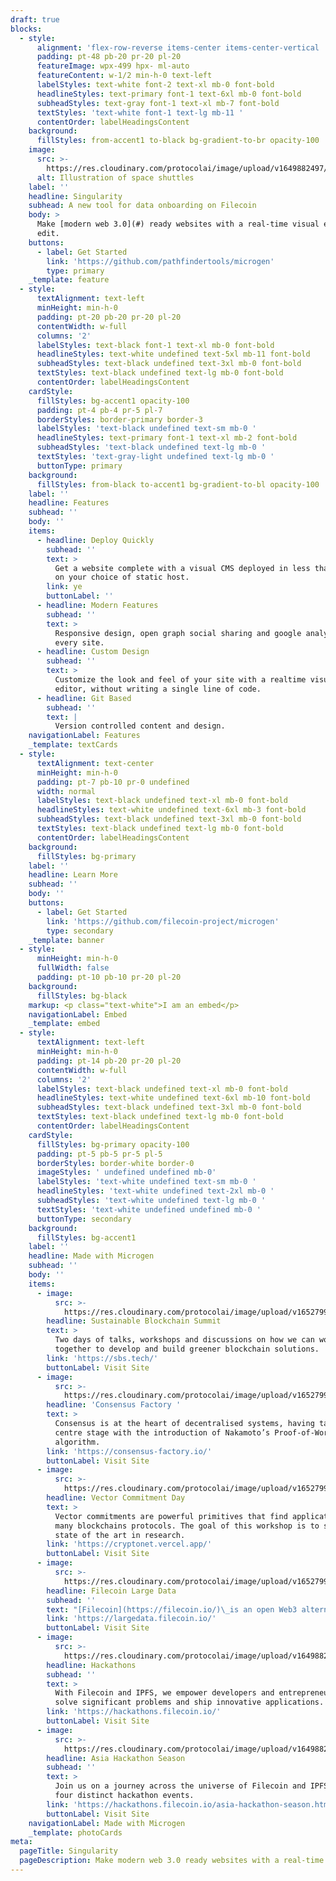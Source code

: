```yaml
---
draft: true
blocks:
  - style:
      alignment: 'flex-row-reverse items-center items-center-vertical '
      padding: pt-48 pb-20 pr-20 pl-20
      featureImage: wpx-499 hpx- ml-auto
      featureContent: w-1/2 min-h-0 text-left
      labelStyles: text-white font-2 text-xl mb-0 font-bold
      headlineStyles: text-primary font-1 text-6xl mb-0 font-bold
      subheadStyles: text-gray font-1 text-xl mb-7 font-bold
      textStyles: 'text-white font-1 text-lg mb-11 '
      contentOrder: labelHeadingsContent
    background:
      fillStyles: from-accent1 to-black bg-gradient-to-br opacity-100
    image:
      src: >-
        https://res.cloudinary.com/protocolai/image/upload/v1649882497/microgen/Hall_of_Fame_grccee_k39etu.png
      alt: Illustration of space shuttles
    label: ''
    headline: Singularity
    subhead: A new tool for data onboarding on Filecoin
    body: >
      Make [modern web 3.0](#) ready websites with a real-time visual editor. An
      edit.
    buttons:
      - label: Get Started
        link: 'https://github.com/pathfindertools/microgen'
        type: primary
    _template: feature
  - style:
      textAlignment: text-left
      minHeight: min-h-0
      padding: pt-20 pb-20 pr-20 pl-20
      contentWidth: w-full
      columns: '2'
      labelStyles: text-black font-1 text-xl mb-0 font-bold
      headlineStyles: text-white undefined text-5xl mb-11 font-bold
      subheadStyles: text-black undefined text-3xl mb-0 font-bold
      textStyles: text-black undefined text-lg mb-0 font-bold
      contentOrder: labelHeadingsContent
    cardStyle:
      fillStyles: bg-accent1 opacity-100
      padding: pt-4 pb-4 pr-5 pl-7
      borderStyles: border-primary border-3
      labelStyles: 'text-black undefined text-sm mb-0 '
      headlineStyles: text-primary font-1 text-xl mb-2 font-bold
      subheadStyles: 'text-black undefined text-lg mb-0 '
      textStyles: 'text-gray-light undefined text-lg mb-0 '
      buttonType: primary
    background:
      fillStyles: from-black to-accent1 bg-gradient-to-bl opacity-100
    label: ''
    headline: Features
    subhead: ''
    body: ''
    items:
      - headline: Deploy Quickly
        subhead: ''
        text: >
          Get a website complete with a visual CMS deployed in less than an hour
          on your choice of static host.
        link: ye
        buttonLabel: ''
      - headline: Modern Features
        subhead: ''
        text: >
          Responsive design, open graph social sharing and google analytics on
          every site.
      - headline: Custom Design
        subhead: ''
        text: >
          Customize the look and feel of your site with a realtime visual
          editor, without writing a single line of code.
      - headline: Git Based
        subhead: ''
        text: |
          Version controlled content and design.
    navigationLabel: Features
    _template: textCards
  - style:
      textAlignment: text-center
      minHeight: min-h-0
      padding: pt-7 pb-10 pr-0 undefined
      width: normal
      labelStyles: text-black undefined text-xl mb-0 font-bold
      headlineStyles: text-white undefined text-6xl mb-3 font-bold
      subheadStyles: text-black undefined text-3xl mb-0 font-bold
      textStyles: text-black undefined text-lg mb-0 font-bold
      contentOrder: labelHeadingsContent
    background:
      fillStyles: bg-primary
    label: ''
    headline: Learn More
    subhead: ''
    body: ''
    buttons:
      - label: Get Started
        link: 'https://github.com/filecoin-project/microgen'
        type: secondary
    _template: banner
  - style:
      minHeight: min-h-0
      fullWidth: false
      padding: pt-10 pb-10 pr-20 pl-20
    background:
      fillStyles: bg-black
    markup: <p class="text-white">I am an embed</p>
    navigationLabel: Embed
    _template: embed
  - style:
      textAlignment: text-left
      minHeight: min-h-0
      padding: pt-14 pb-20 pr-20 pl-20
      contentWidth: w-full
      columns: '2'
      labelStyles: text-black undefined text-xl mb-0 font-bold
      headlineStyles: text-white undefined text-6xl mb-10 font-bold
      subheadStyles: text-black undefined text-3xl mb-0 font-bold
      textStyles: text-black undefined text-lg mb-0 font-bold
      contentOrder: labelHeadingsContent
    cardStyle:
      fillStyles: bg-primary opacity-100
      padding: pt-5 pb-5 pr-5 pl-5
      borderStyles: border-white border-0
      imageStyles: ' undefined undefined mb-0'
      labelStyles: 'text-white undefined text-sm mb-0 '
      headlineStyles: 'text-white undefined text-2xl mb-0 '
      subheadStyles: 'text-white undefined text-lg mb-0 '
      textStyles: 'text-white undefined undefined mb-0 '
      buttonType: secondary
    background:
      fillStyles: bg-accent1
    label: ''
    headline: Made with Microgen
    subhead: ''
    body: ''
    items:
      - image:
          src: >-
            https://res.cloudinary.com/protocolai/image/upload/v1652799687/microgen/sustainable-blockchain_dqbwkm.jpg
        headline: Sustainable Blockchain Summit
        text: >
          Two days of talks, workshops and discussions on how we can work
          together to develop and build greener blockchain solutions.
        link: 'https://sbs.tech/'
        buttonLabel: Visit Site
      - image:
          src: >-
            https://res.cloudinary.com/protocolai/image/upload/v1652799682/microgen/consensus-factory_g7ol2z.jpg
        headline: 'Consensus Factory '
        text: >
          Consensus is at the heart of decentralised systems, having taken
          centre stage with the introduction of Nakamoto’s Proof-of-Work (PoW)
          algorithm.
        link: 'https://consensus-factory.io/'
        buttonLabel: Visit Site
      - image:
          src: >-
            https://res.cloudinary.com/protocolai/image/upload/v1652799690/microgen/vector-commitment_i0nrao.jpg
        headline: Vector Commitment Day
        text: >
          Vector commitments are powerful primitives that find applications in
          many blockchains protocols. The goal of this workshop is to survey the
          state of the art in research.
        link: 'https://cryptonet.vercel.app/'
        buttonLabel: Visit Site
      - image:
          src: >-
            https://res.cloudinary.com/protocolai/image/upload/v1652799685/microgen/large-data_ulkv86.jpg
        headline: Filecoin Large Data
        subhead: ''
        text: "[Filecoin](https://filecoin.io/)\_is an open Web3 alternative to cloud storage, with better interoperability and larger capacity at a lower cost.\n"
        link: 'https://largedata.filecoin.io/'
        buttonLabel: Visit Site
      - image:
          src: >-
            https://res.cloudinary.com/protocolai/image/upload/v1649882496/microgen/hackathons_z7pwah_ulntqb.png
        headline: Hackathons
        subhead: ''
        text: >
          With Filecoin and IPFS, we empower developers and entrepreneurs to
          solve significant problems and ship innovative applications.
        link: 'https://hackathons.filecoin.io/'
        buttonLabel: Visit Site
      - image:
          src: >-
            https://res.cloudinary.com/protocolai/image/upload/v1649882497/microgen/asia-season_sn2gv8_bj7ovk.png
        headline: Asia Hackathon Season
        subhead: ''
        text: >
          Join us on a journey across the universe of Filecoin and IPFS across
          four distinct hackathon events.
        link: 'https://hackathons.filecoin.io/asia-hackathon-season.html'
        buttonLabel: Visit Site
    navigationLabel: Made with Microgen
    _template: photoCards
meta:
  pageTitle: Singularity
  pageDescription: Make modern web 3.0 ready websites with a real-time visual editor.
---
```


